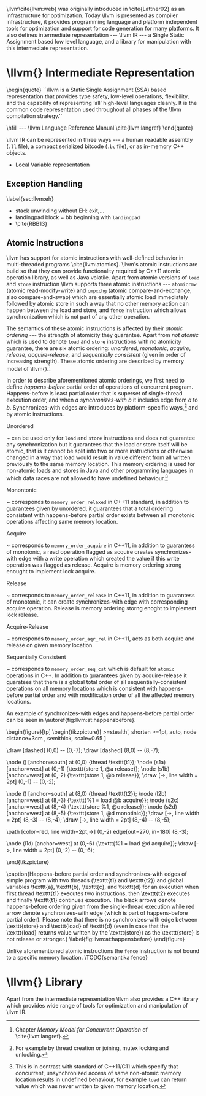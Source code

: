 \llvm\cite{llvm:web} was originally introduced in \cite{Lattner02} as an
infrastructure for optimization. Today \llvm is presented as compiler
infrastructure, it provides programming language and platform independent tools
for optimization and support for code generation for many platforms. It also
defines intermediate representation --- \llvm IR --- a Single Static Assignment
based low level language, and a library for manipulation with this intermediate
representation.

# \llvm{} Intermediate Representation

\begin{quote}
``\llvm is a Static Single Assignment (SSA) based representation that provides
type safety, low-level operations, flexibility, and the capability of
representing ‘all’ high-level languages cleanly. It is the common code
representation used throughout all phases of the \llvm compilation strategy.''

\hfill --- \llvm Language Reference Manual \cite{llvm:langref}
\end{quote}

\llvm IR can be represented in three ways --- a human readable assembly (`.ll`
file), a compact serialized bitcode (`.bc` file), or as in-memory C++ objects.

* Local Variable representation

## Exception Handling

\label{sec:llvm:eh}

*   stack unwinding without EH: exit,…
*   landingpad block = bb beginning with `landingpad`
*   \cite{RBB13}

## Atomic Instructions

\llvm has support for atomic instructions with well-defined behavior in
multi-threaded programs \cite{llvm:atomics}. \llvm's atomic instructions are
build so that they can provide functionality required by C++11 atomic operation
library, as well as Java volatile. Apart from atomic versions of `load` and
`store` instruction \llvm supports three atomic instructions --- `atomicrmw`
(atomic read-modify-write) and `cmpxchg` (atomic compare-and-exchange, also
compare-and-swap) which are essentially atomic load immediately followed by
atomic store in such a way that no other memory action can happen between the
load and store, and `fence` instruction which allows synchronization which is
not part of any other operation.

The semantics of these atomic instructions is affected by their *atomic
ordering* --- the strength of atomicity they guarantee. Apart from *not atomic*
which is used to denote `load` and `store` instructions with no atomicity
guarantee, there are six atomic ordering: *unordered*, *monotonic*, *acquire*,
*release*, *acquire-release*, and *sequentially consistent* (given in order of
increasing strength). These atomic ordering are described by memory model of
\llvm{}.[^memmodel]

In order to describe aforementioned atomic orderings, we first need to define
*happens-before* partial order of operations of concurrent program.
Happens-before is least partial order that is superset of single-thread
execution order, and when *a* *synchronizes-with* *b* it includes edge from *a*
to *b*. Synchronizes-with edges are introduces by platform-specific ways,[^sync]
and by atomic instructions.

[^memmodel]: Chapter *Memory Model for Concurrent Operation* of
\cite{llvm:langref}.

[^sync]: For example by thread creation or joining, mutex locking and unlocking.

Unordered

~   can be used only for `load` and `store` instructions and does not guarantee
    any synchronization but it guarantees that the load or store itself will be
    atomic, that is it cannot be split into two or more instructions or
    otherwise changed in a way that load would result in value different from
    all written previously to the same memory location. This memory ordering is
    used for non-atomic loads and stores in Java and other programming languages
    in which data races are not allowed to have undefined behaviour.[^cpprace]

Monontonic

~   corresponds to `memory_order_relaxed` in C++11 standard, in addition to
    guarantees given by unordered, it guarantees that a total ordering consistent
    with happens-before partial order exists between all monotonic operations
    affecting same memory location.

Acquire

~   corresponds to `memory_order_acquire` in C++11, in addition to guarantess of
    monotonic, a read operation flagged as acquire creates synchronizes-with
    edge with a write operation which created the value if this write operation
    was flagged as release. Acquire is memory ordering strong enought to
    implement lock acquire.

Release

~   corresponds to `memory_order_release` in C++11, in addition to guarantess of
    monotonic, it can create synchronizes-with edge with corresponding acquire
    operation. Release is memory ordering storng enoght to implement lock
    release.

Acquire-Release

~   corresponds to `memory_order_aqr_rel` in C++11, acts as both acquire and
    release on given memory location.

Sequentially Consistent

~   corresponds to `memory_order_seq_cst` which is default for `atomic`
    operations in C++. In addition to guarantees given by acquire-release it
    guaratees that there is a global total order of all sequentially-consistent
    operations on all memory locations which is consistent with happens-before
    partial order and with modification order of all the affected memory
    locations.

[^cpprace]: This is in contrast with standard of C++11/C11 which specify that
concurrent, unsynchronized access of same non-atomic memory location results in
undefined behaviour, for example `load` can return value which was never written
to given memory location.

An example of synchronizes-with edges and happens-before partial order can be
seen in \autoref{fig:llvm:at:happensbefore}.

\begin{figure}[tp]
\begin{tikzpicture}[ >=stealth', shorten >=1pt, auto, node distance=3cm
                   , semithick, scale=0.65 ]

  \draw [dashed] (0,0) -- (0,-7);
  \draw [dashed] (8,0) -- (8,-7);

  \node () [anchor=south] at (0,0) {thread \texttt{t1}};
  \node (s1a) [anchor=west] at (0,-1) {\texttt{store 1, @a release}};
  \node (s1b) [anchor=west] at (0,-2) {\texttt{store 1, @b release}};
  \draw [->, line width = 2pt] (0,-1) -- (0,-2);

  \node () [anchor=south] at (8,0) {thread \texttt{t2}};
  \node (l2b) [anchor=west] at (8,-3) {\texttt{\%1 = load @b acquire}};
  \node (s2c) [anchor=west] at (8,-4) {\texttt{store \%1, @c release}};
  \node (s2d) [anchor=west] at (8,-5) {\texttt{store 1, @d monotinic}};
  \draw [->, line width = 2pt] (8,-3) -- (8,-4);
  \draw [->, line width = 2pt] (8,-4) -- (8,-5);

  \path [color=red, line width=2pt,->] (0,-2) edge[out=270, in=180] (8,-3);

  \node (l1d) [anchor=west] at (0,-6) {\texttt{\%1 = load @d acquire}};
  \draw [->, line width = 2pt] (0,-2) -- (0,-6);

\end{tikzpicture}

\caption{Happens-before partial order and synchronizes-with edges of simple
program with two threads (\texttt{t1} and \texttt{t2}) and global variables
\texttt{a}, \texttt{b}, \texttt{c}, and \texttt{d} for an execution when first
thread \texttt{t1} executes two instructions, then \texttt{t2} executes and
finally \texttt{t1} continues execution. The black arrows denote happens-before
ordering given from the single-thread execution while red arrow denote
synchronizes-with edge (which is part of happens-before partial order). Please
note that there is no synchronizes-with edge between \texttt{store} and
\texttt{load} of \texttt{d} (even in case that the \texttt{load} returns value
written by the \texttt{store}) as the \texttt{store} is not release or stronger.}
\label{fig:llvm:at:happensbefore}
\end{figure}

Unlike aforementioned atomic instructions the `fence` instruction is not bound
to a specific memory location. \TODO{semantika fence}

# \llvm{} Library

Apart from the intermediate representation \llvm also provides a C++ library
which provides wide range of tools for optimization and manipulation of \llvm
IR.


